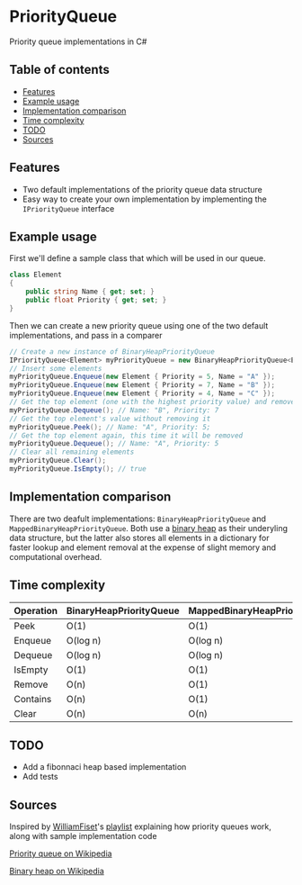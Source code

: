 # PriorityQueue

Priority queue implementations in C#

## Table of contents

* [Features](#features)
* [Example usage](#example-usage)
* [Implementation comparison](#implementation-comparison)
* [Time complexity](#time-complexity)
* [TODO](#todo)
* [Sources](#sources)

## Features

* Two default implementations of the priority queue data structure
* Easy way to create your own implementation by implementing the `IPriorityQueue` interface

## Example usage

First we'll define a sample class that which will be used in our queue.
```cs
class Element
{
    public string Name { get; set; }
    public float Priority { get; set; }
}
```

Then we can create a new priority queue using one of the two default implementations, and pass in a comparer
```cs
// Create a new instance of BinaryHeapPriorityQueue
IPriorityQueue<Element> myPriorityQueue = new BinaryHeapPriorityQueue<Element>((a, b) => a.Priority.CompareTo(b.Priority)); // this will produce a min-heap, use b.Priority.CompareTo(b.Priority) for a max-heap
// Insert some elements
myPriorityQueue.Enqueue(new Element { Priority = 5, Name = "A" });
myPriorityQueue.Enqueue(new Element { Priority = 7, Name = "B" });
myPriorityQueue.Enqueue(new Element { Priority = 4, Name = "C" });
// Get the top element (one with the highest priority value) and remove it
myPriorityQueue.Dequeue(); // Name: "B", Priority: 7
// Get the top element's value without removing it
myPriorityQueue.Peek(); // Name: "A", Priority: 5;
// Get the top element again, this time it will be removed
myPriorityQueue.Dequeue(); // Name: "A", Priority: 5
// Clear all remaining elements
myPriorityQueue.Clear(); 
myPriorityQueue.IsEmpty(); // true
```

## Implementation comparison

There are two deafult implementations: `BinaryHeapPriorityQueue` and `MappedBinaryHeapPriorityQueue`. Both use a [binary heap](https://en.wikipedia.org/wiki/Binary_heap) as their underyling data structure, but the latter also stores all elements in a dictionary for faster lookup and element removal at the expense of slight memory and computational overhead.

## Time complexity

|Operation|BinaryHeapPriorityQueue|MappedBinaryHeapPriorityQueue
|---|---|---|
|Peek|O(1)|O(1)|
|Enqueue|O(log n)|O(log n)|
|Dequeue|O(log n)|O(log n)|
|IsEmpty|O(1)|O(1)|
|Remove|O(n)|O(1)|
|Contains|O(n)|O(1)|
|Clear|O(n)|O(n)|

## TODO

* Add a fibonnaci heap based implementation
* Add tests

## Sources
Inspired by [WilliamFiset](https://www.youtube.com/channel/UCD8yeTczadqdARzQUp29PJw)'s [playlist](https://www.youtube.com/watch?v=wptevk0bshY&list=PLDV1Zeh2NRsCLFSHm1nYb9daYf60lCcag&index=1) explaining how priority queues work, along with sample implementation code

[Priority queue on Wikipedia](https://en.wikipedia.org/wiki/Priority_queue)

[Binary heap on Wikipedia](https://en.wikipedia.org/wiki/Binary_heap)
